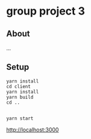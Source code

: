 # group project 3

## About 

...

## Setup


```
yarn install
cd client
yarn install
yarn build
cd ..


yarn start
```

<http://localhost:3000>

